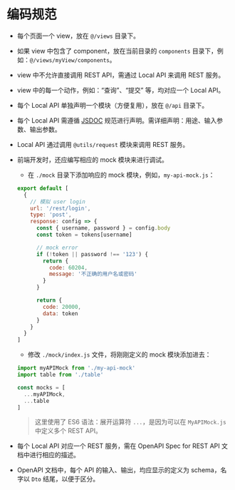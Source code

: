 # 编码规范

- 每个页面一个 view，放在 `@/views` 目录下。

- 如果 view 中包含了 component，放在当前目录的 `components` 目录下，例如：`@/views/myView/components`。

- view 中不允许直接调用 REST API，需通过 Local API 来调用 REST 服务。

- view 中的每一个动作，例如：“查询”、“提交” 等，均对应一个 Local API。

- 每个 Local API 单独声明一个模块（方便复用），放在 `@/api` 目录下。

- 每个 Local API 需遵循 [JSDOC](https://jsdoc.app/index.html) 规范进行声明。需详细声明：用途、输入参数、输出参数。

- Local API 通过调用 `@utils/request` 模块来调用 REST 服务。

- 前端开发时，还应编写相应的 mock 模块来进行调试。

  - 在 `./mock` 目录下添加响应的 mock 模块，例如，`my-api-mock.js`：

  ```javascript
  export default [
    {
      // 模拟 user login
      url: '/rest/login',
      type: 'post',
      response: config => {
        const { username, password } = config.body
        const token = tokens[username]
  
        // mock error
        if (!token || password !== '123') {
          return {
            code: 60204,
            message: '不正确的用户名或密码'
          }
        }
  
        return {
          code: 20000,
          data: token
        }
      }
    }
  ]
  ```

  - 修改 `./mock/index.js` 文件，将刚刚定义的 mock 模块添加进去：

  ```javascript
  import myAPIMock from './my-api-mock'
  import table from './table'
  
  const mocks = [
    ...myAPIMock,
    ...table
  ]
  ```

  > 这里使用了 ES6 语法：展开运算符 `...`，是因为可以在 `MyAPIMock.js` 中定义多个 REST API。

- 每个 Local API 对应一个 REST 服务，需在 OpenAPI Spec for REST API 文档中进行相应的描述。

- OpenAPI 文档中，每个 API 的输入、输出，均应显示的定义为 schema，名字以 `Dto` 结尾，以便于区分。

